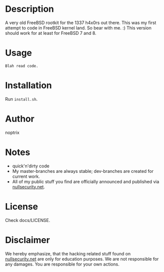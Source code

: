 # Description

A very old FreeBSD rootkit for the 1337 h4x0rs out there. This was my first
attempt to code in FreeBSD kernel land. So bear with me. :)
This version should work for at least for FreeBSD 7 and 8.

# Usage

```
Blah read code.
```

# Installation

Run `install.sh`.

# Author

noptrix

# Notes

- quick'n'dirty code
- My master-branches are always stable; dev-branches are created for current work.
- All of my public stuff you find are officially announced and published via [nullsecurity.net](https://www.nullsecurity.net).

# License

Check docs/LICENSE.

# Disclaimer
We hereby emphasize, that the hacking related stuff found on
[nullsecurity.net](http://nullsecurity.net/) are only for education purposes.
We are not responsible for any damages. You are responsible for your own
actions.
